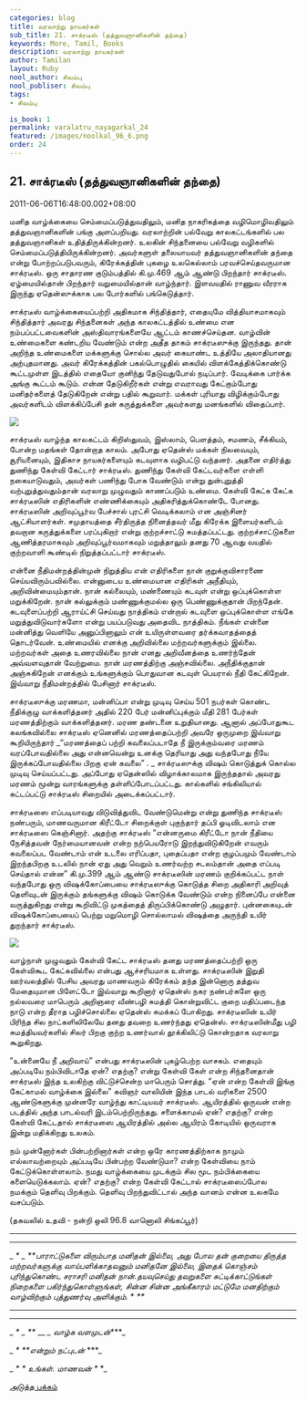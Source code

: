 ```yaml
---
categories: blog
title: வரலாற்று நாயகர்கள்
sub_title: 21. சாக்ரடீஸ் (தத்துவஞானிகளின் தந்தை)
keywords: More, Tamil, Books
description: வரலாற்று நாயகர்கள்
author: Tamilan
layout: Ruby
nool_author: சிலம்பு
nool_publiser: சிலம்பு
tags:
- சிலம்பு

is_book: 1
permalink: varalatru_nayagarkal_24
featured: /images/noolkal_96_6.png
order: 24
---
```



## 21. சாக்ரடீஸ் (தத்துவஞானிகளின் தந்தை)

2011-06-06T16:48:00.002+08:00

மனித வாழ்க்கையை செம்மைப்படுத்துவதிலும், மனித நாகரிகத்தை வழிமொழிவதிலும் தத்துவஞானிகளின் பங்கு அளப்பறியது. வரலாற்றின் பல்வேறு காலகட்டங்களில் பல தத்துவஞானிகள் உதித்திருக்கின்றனர். உலகின் சிந்தனையை பல்வேறு வழிகளில் செம்மைப்படுத்தியிருக்கின்றனர். அவர்களுள் தலையாயவர் தத்துவஞானிகளின் தந்தை என்று போற்றப்படுபவரும், கிரேக்கத்தின் புகழை உலகெல்லாம் பரவச்செய்தவருமான சாக்ரடீஸ். ஒரு சாதாரண குடும்பத்தில் கி.மு.469 ஆம் ஆண்டு பிறந்தார் சாக்ரடீஸ். ஏழ்மையில்தான் பிறந்தார் வறுமையில்தான் வாழ்ந்தார். இளவயதில் ராணுவ வீரராக இருந்து ஏதென்ஸுக்காக பல போர்களில் பங்கெடுத்தார்.

சாக்ரடீஸ் வாழ்க்கையைப்பற்றி அதிகமாக சிந்தித்தார், எதையுமே வித்தியாசமாகவும் சிந்தித்தார் அவரது சிந்தனைகள் அந்த காலகட்டத்தில் உண்மை என நம்பப்பட்டவைகளின் அஸ்திவாரங்களையே ஆட்டம் காணச்செய்தன. வாழ்வின் உண்மைகளை கண்டறிய வேண்டும் என்ற அதீத தாகம் சாக்ரடீஸுக்கு இருந்தது. தான் அறிந்த உண்மைகளை மக்களுக்கு சொல்ல அவர் கையாண்ட உத்தியே அலாதியானது அற்புதமானது. அவர் கிரேக்கத்தின் பகல்பொழுதில் கையில் விளக்கேத்திக்கொண்டு கூட்டமுள்ள இடத்தில் எதையோ குனிந்து தேடுவதுபோல் நடிப்பார். வேடிக்கை பார்க்க அங்கு கூட்டம் கூடும். என்ன தேடுகிறீர்கள் என்று எவராவது கேட்கும்போது மனிதர்களைத் தேடுகிறேன் என்று பதில் கூறுவார். மக்கள் புரியாது விழிக்கும்போது அவர்களிடம் விளக்கிப்பேசி தன் கருத்துக்களை அவர்களது மனங்களில் விதைப்பார்.

![](http://2.bp.blogspot.com/-AqGjbbI6GPw/TeySmwgISyI/AAAAAAAAAho/q2DrVFFiDbw/s320/socrates.gif)

சாக்ரடீஸ் வாழ்ந்த காலகட்டம் கிறிஸ்துவம், இஸ்லாம், பெளத்தம், சமணம், சீக்கியம், போன்ற மதங்கள் தோன்றாத காலம். அபோது ஏதென்ஸ் மக்கள் நிலவையும், சூரியனையும், இதிகாச நாயகர்களையும் கடவுளாக வழிபட்டு வந்தனர். அதனை எதிர்த்து துணிந்து கேள்வி கேட்டார் சாக்ரடீஸ். துணிந்து கேள்வி கேட்டவர்களை எள்ளி நகையாடுவதும், அவர்கள் பணிந்து போக வேண்டும் என்று துன்புறுத்தி வற்புறுத்துவதும்தான் வரலாறு முழுவதும் காணப்படும் உண்மை. கேள்வி கேட்க கேட்க சாக்ரடீஸின் எதிரிகளின் எண்ணிக்கையும் அதிகரித்துக்கொண்டே போனது. சாக்ரடீஸின் அறிவுப்பூர்வ பேச்சால் புரட்சி வெடிக்கலாம் என அஞ்சினர் ஆட்சியாளர்கள். சமுதாயத்தை சீர்திருத்த நினைத்தவர் மீது கிரேக்க இளையர்களிடம் தவறான கருத்துக்களை பரப்புகிறார் என்று குற்றச்சாட்டு சுமத்தப்பட்டது. குற்றச்சாட்டுகளை ஆணித்தரமாகவும் அறிவுப்பூர்வமாகவும் மறுத்தாலும் தனது 70 ஆவது வயதில் குற்றவாளி கூண்டில் நிறுத்தப்பட்டார் சாக்ரடீஸ்.

என்னை நீதிமன்றத்தின்முன் நிறுத்திய என் எதிரிகளை நான் குறுக்குவிசாரணை செய்யவிரும்பவில்லை. என்னுடைய உண்மையான எதிரிகள் அநீதியும், அறிவின்மையும்தான். நான் கல்லையும், மண்ணையும் கடவுள் என்று ஒப்புக்கொள்ள மறுக்கிறேன். நான் கல்லுக்கும் மண்ணுக்குமல்ல ஒரு பெண்ணுக்குதான் பிறந்தேன். கடவுளைப்பற்றி ஆராய்ட்சி செய்வது நாத்திகம் என்றால் கடவுளை ஒப்புக்கொள்ள எங்கே மறுத்துவிடுவார்களோ என்று பயப்படுவது அதைவிட நாத்திகம். நீங்கள் என்னை மன்னித்து வெளியே அனுப்பினாலும் என் உயிருள்ளவரை தர்க்கவாதத்தைத் தொடர்வேன். உண்மையில் எனக்கு அறிவில்லை மற்றவர்களுக்கும் இல்லை. மற்றவர்கள் அதை உணரவில்லை நான் எனது அறிவீனத்தை உணர்ந்தேன் அவ்வளவுதான் வேற்றுமை. நான் மரணத்திற்கு அஞ்சவில்லை. அநீதிக்குதான் அஞ்சுகிறேன் எனக்கும் உங்களுக்கும் பொதுவான கடவுள் பெயரால் நீதி கேட்கிறேன். இவ்வாறு நீதிமன்றத்தில் பேசினார் சாக்ரடீஸ்.

சாக்ரடீஸுக்கு மரணமா, மன்னிப்பா என்று முடிவு செய்ய 501 நபர்கள் கொண்ட நீதிக்குழு வாக்களித்தனர் அதில் 220 பேர் மன்னிப்புக்கும் மீதி 281 பேர்கள் மரணத்திற்கும் வாக்களித்தனர். மரண தண்டனை உறுதியானது. ஆனால் அப்போதுகூட கலங்கவில்லை சாக்ரடீஸ் ஏனெனில் மரணத்தைப்பற்றி அவரே ஒருமுறை இவ்வாறு கூறியிருந்தார் _“மரணத்தைப் பற்றி கவலைப்படாதே நீ இருக்கும்வரை மரணம் வரப்போவதில்லை அது என்னவென்று உனக்கு தெரியாது அது வந்தபோது நீயே இருக்கப்போவதில்லை பிறகு ஏன் கவலை” . _ சாக்ரடீஸுக்கு விஷம் கொடுத்துக் கொல்ல முடிவு செய்யப்பட்டது. அப்போது ஏதென்ஸில் விழாக்காலமாக இருந்ததால் அவரது மரணம் மூன்று வாரங்களுக்கு தள்ளிப்போடப்பட்டது. கால்களில் சங்கிலியால் கட்டப்பட்டு சாக்ரடீஸ் சிறையில் அடைக்கப்பட்டார்.

சாக்ரடீஸை எப்படியாவது விடுவித்துவிட வேண்டுமென்று என்று துணிந்த சாக்ரடீஸ் நண்பரும், மாணவருமான கிரீட்டோ சிறைக்குள் புகுந்தார் தப்பி ஓடிவிடலாம் என சாக்ரடீஸை கெஞ்சினார். அதற்கு சாக்ரடீஸ் “என்னருமை கிரீட்டோ நான் நீதியை நேசித்தவன் நேர்மையானவன் என்ற நற்பெயரோடு இறந்துவிடுகிறேன் எவரும் கவலைப்பட வேண்டாம் என் உடலை எரிப்பதா, புதைப்பதா என்ற குழப்பமும் வேண்டாம் இறந்தபிறகு உடலில் நான் ஏது அது வெறும் உணர்வற்ற சடலம்தான் அதை எப்படி செய்தால் என்ன” கி.மு.399 ஆம் ஆண்டு சாக்ரடீஸின் மரணம் குறிக்கப்பட்ட நாள் வந்தபோது ஒரு விஷக்கோப்பையை சாக்ரடீஸுக்கு கொடுத்த சிறை அதிகாரி அறிவுத் தெளிவுடன் இருக்கும் தங்களுக்கு விஷம் கொடுக்க வேண்டும் என்ற நினைப்பே என்னை வருத்துகிறது என்று கூறிவிட்டு முகத்தைத் திருப்பிக்கொண்டு அழுதார். புன்னகையுடன் விஷக்கோப்பையைப் பெற்று மறுமொழி சொல்லாமல் விஷத்தை அருந்தி உயிர் துறந்தார் சாக்ரடீஸ்.

![](http://1.bp.blogspot.com/-elM-pgPShn0/TeyRsHkL_TI/AAAAAAAAAhg/Gnd0wClEfs4/s320/Socrates+%25281%2529.jpg)

வாழ்நாள் முழுவதும் கேள்வி கேட்ட சாக்ரடீஸ் தனது மரணத்தைப்பற்றி ஒரு கேள்விகூட கேட்கவில்லை என்பது ஆச்சரியமாக உள்ளது. சாக்ரடீஸின் இறுதி ஊர்வலத்தில் பேசிய அவரது மாணவரும் கிரேக்கம் தந்த இன்னொரு தத்துவ மேதையுமான பிளேட்டோ இவ்வாறு கூறினார் ஏதென்ஸ் நகர நண்பர்களே ஒரு நல்லவரை மாபெரும் அறிஞரை வீண்பழி சுமத்தி கொன்றுவிட்ட குறை மதிப்படைந்த நாடு என்ற தீராத பழிச்சொல்லை ஏதென்ஸ் சுமக்கப் போகிறது. சாக்ரடீஸின் உயிர் பிரிந்த சில நாட்களிலிலேயே தனது தவறை உணர்ந்தது ஏதென்ஸ். சாக்ரடீஸின்மீது பழி சுமத்தியவர்களில் சிலர் பிறகு குற்ற உணர்வால் தூக்கிலிட்டு கொன்றதாக வரலாறு கூறுகிறது.

“உன்னையே நீ அறிவாய்” என்பது சாக்ரடீஸின் புகழ்பெற்ற வாசகம். எதையும் அப்படியே நம்பிவிடாதே ஏன்? எதற்கு? என்று கேள்வி கேள் என்ற சிந்தனைதான் சாக்ரடீஸ் இந்த உலகிற்கு விட்டுச்சென்ற மாபெரும் சொத்து. “ஏன் என்ற கேள்வி இங்கு கேட்காமல் வாழ்க்கை இல்லை” கவிஞர் வாலியின் இந்த பாடல் வரிகளை 2500 ஆண்டுகளுக்கு முன்னரே வாழ்ந்து காட்டியவர் சாக்ரடீஸ். ஆயிரத்தில் ஒருவன் என்ற படத்தில் அந்த பாடல்வரி இடம்பெற்றிருந்தது. சளைக்காமல் ஏன்? எதற்கு? என்ற கேள்வி கேட்டதால் சாக்ரடீஸை ஆயிரத்தில் அல்ல ஆயிரம் கோடியில் ஒருவராக இன்று மதிக்கிறது உலகம்.

நம் முன்னோர்கள் பின்பற்றினார்கள் என்ற ஒரே காரணத்திற்காக நாமும் எல்லாவற்றையும் அப்படியே பின்பற்ற வேண்டுமா? என்ற கேள்வியை நாம் கேட்டுக்கொள்ளலாம். நமது வாழ்க்கையை முடக்கும் சில மூட நம்பிக்கையை களையெடுக்கலாம். ஏன்? எதற்கு? என்ற கேள்வி கேட்டால் சாக்ரடீஸைப்போல நமக்கும் தெளிவு பிறக்கும். தெளிவு பிறந்துவிட்டால் அந்த வானம் என்ன உலகமே வசப்படும்.

(தகவலில் உதவி - நன்றி ஒலி 96.8 வானொலி சிங்கப்பூர்)

* * *

* * *

_ _* _ **பாராட்டுகளை விரும்பாத மனிதன் இல்லை, அது போல தன் குறையை திருத்த மற்றவர்களுக்கு வாய்பளிக்காதவனும் மனிதனே இல்லை, இதைக் கொஞ்சம் புரிந்துகொண்ட சராசரி மனிதன் நான்.தயவுசெய்து தவறுகளை சுட்டிக்காட்டுங்கள் நிறைகளை பகிர்ந்துகொள்ளுங்கள், சின்ன சின்ன அங்கீகாரம் மட்டுமே மனதிற்கும் வாழ்விற்கும் புத்துணர்வு அளிக்கும்._ * _**_

* * *

* * *

_ _* _ **_ __ *_ வாழ்க வளமுடன்****_

_ _* **என்றும் நட்புடன்_ ***_

_ _* *_ _உங்கள். மாணவன்_ _*_ *_

[அடுத்த பக்கம்](varalatru_nayagarkal_25)